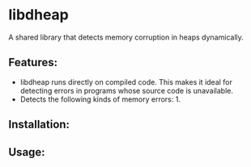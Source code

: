 # libdheap

A shared library that detects memory corruption in heaps dynamically.

## Features:

* libdheap runs directly on compiled code. This makes it ideal for detecting errors in programs whose source code is unavailable.
* Detects the following kinds of memory errors:
  1. 


## Installation:

## Usage:

